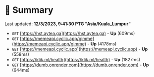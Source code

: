 # 📖 Summary
Last updated: **12/3/2023, 9:41:30 PTG "Asia/Kuala_Lumpur"**

- `GET` [https://hst.aytea.ga](https://hst.aytea.ga) - **Up** (609ms)
- `GET` [https://memeapi.cyclic.app/gimme](https://memeapi.cyclic.app/gimme) - **Up** (4178ms)
- `GET` [https://memeapi.cyclic.app](https://memeapi.cyclic.app) - **Up** (558ms)
- `GET` [https://klik.ml/health](https://klik.ml/health) - **Up** (1827ms)
- `GET` [https://dumb.onrender.com](https://dumb.onrender.com) - **Up** (644ms)
